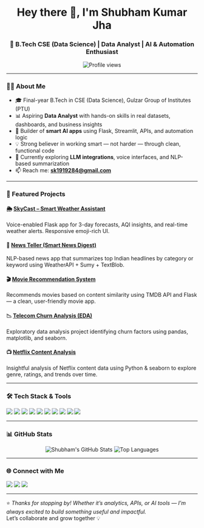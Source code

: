 <h1 align="center">Hey there 👋, I'm Shubham Kumar Jha</h1>
<h3 align="center">🚀 B.Tech CSE (Data Science) | Data Analyst | AI & Automation Enthusiast</h3>

<p align="center">
  <img src="https://komarev.com/ghpvc/?username=Shubham1919284&label=Profile%20views&color=0e75b6&style=flat" alt="Profile views" />
</p>

---

### 👨‍💻 About Me

- 🎓 Final-year B.Tech in CSE (Data Science), Gulzar Group of Institutes (PTU)  
- 📊 Aspiring **Data Analyst** with hands-on skills in real datasets, dashboards, and business insights  
- 🤖 Builder of **smart AI apps** using Flask, Streamlit, APIs, and automation logic  
- 💡 Strong believer in working smart — not harder — through clean, functional code  
- 🌱 Currently exploring **LLM integrations**, voice interfaces, and NLP-based summarization  
- 📫 Reach me: **sk1919284@gmail.com**

---

### 💼 Featured Projects

#### 🌦️ [SkyCast – Smart Weather Assistant](https://github.com/Shubham1919284/skycast)  
Voice-enabled Flask app for 3-day forecasts, AQI insights, and real-time weather alerts. Responsive emoji-rich UI.

#### 📰 [News Teller (Smart News Digest)](https://github.com/Shubham1919284/News_Teller)  
NLP-based news app that summarizes top Indian headlines by category or keyword using WeatherAPI + Sumy + TextBlob.

#### 🎬 [Movie Recommendation System](https://github.com/Shubham1919284/movie-recommender)  
Recommends movies based on content similarity using TMDB API and Flask — a clean, user-friendly movie app.

#### 📉 [Telecom Churn Analysis (EDA)](https://github.com/Shubham1919284/Telecom-Churn-Analysis)  
Exploratory data analysis project identifying churn factors using pandas, matplotlib, and seaborn.

#### 📺 [Netflix Content Analysis](https://github.com/Shubham1919284/Netflix_Content_Analysis)  
Insightful analysis of Netflix content data using Python & seaborn to explore genre, ratings, and trends over time.

---

### 🛠️ Tech Stack & Tools

<p align="left">
  <img src="https://img.shields.io/badge/-Python-3776AB?style=flat&logo=python&logoColor=white" />
  <img src="https://img.shields.io/badge/-Flask-000000?style=flat&logo=flask&logoColor=white" />
  <img src="https://img.shields.io/badge/-Pandas-150458?style=flat&logo=pandas&logoColor=white" />
  <img src="https://img.shields.io/badge/-Seaborn-16A085?style=flat&logo=python&logoColor=white" />
  <img src="https://img.shields.io/badge/-Plotly-D11A47?style=flat&logo=plotly&logoColor=white" />
  <img src="https://img.shields.io/badge/-Scikit--Learn-F7931E?style=flat&logo=scikit-learn&logoColor=white" />
  <img src="https://img.shields.io/badge/-Streamlit-FF4B4B?style=flat&logo=streamlit&logoColor=white" />
  <img src="https://img.shields.io/badge/-MySQL-4479A1?style=flat&logo=mysql&logoColor=white" />
  <img src="https://img.shields.io/badge/-HTML5-E34F26?style=flat&logo=html5&logoColor=white" />
  <img src="https://img.shields.io/badge/-JavaScript-F7DF1E?style=flat&logo=javascript&logoColor=black" />
</p>

---

### 📊 GitHub Stats

<p align="center">
  <img src="https://github-readme-stats.vercel.app/api?username=Shubham1919284&show_icons=true&theme=radical" alt="Shubham's GitHub Stats" />
  <img src="https://github-readme-stats.vercel.app/api/top-langs/?username=Shubham1919284&layout=compact&theme=radical" alt="Top Languages" />
</p>

---

### 🌐 Connect with Me

<p align="left">
  <a href="mailto:sk1919284@gmail.com"><img src="https://img.shields.io/badge/Email-D14836?style=flat&logo=gmail&logoColor=white" /></a>
  <a href="https://www.linkedin.com/in/shubham-kumar-jha-1a2b3c"><img src="https://img.shields.io/badge/LinkedIn-0077B5?style=flat&logo=linkedin&logoColor=white" /></a>
  <a href="https://github.com/Shubham1919284"><img src="https://img.shields.io/badge/GitHub-181717?style=flat&logo=github&logoColor=white" /></a>
</p>

---

⭐ *Thanks for stopping by! Whether it’s analytics, APIs, or AI tools — I’m always excited to build something useful and impactful.*  
Let’s collaborate and grow together 💡
